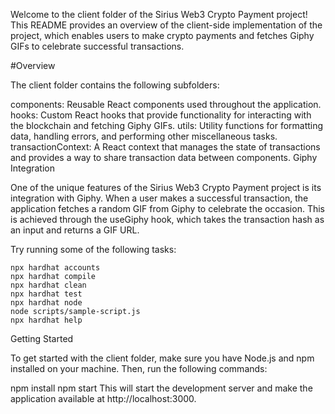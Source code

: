 Welcome to the client folder of the Sirius Web3 Crypto Payment project! This README provides an overview of the client-side implementation of the project, which enables users to make crypto payments and fetches Giphy GIFs to celebrate successful transactions.

#Overview

The client folder contains the following subfolders:

components: Reusable React components used throughout the application.
hooks: Custom React hooks that provide functionality for interacting with the blockchain and fetching Giphy GIFs.
utils: Utility functions for formatting data, handling errors, and performing other miscellaneous tasks.
transactionContext: A React context that manages the state of transactions and provides a way to share transaction data between components.
Giphy Integration

One of the unique features of the Sirius Web3 Crypto Payment project is its integration with Giphy. When a user makes a successful transaction, the application fetches a random GIF from Giphy to celebrate the occasion. This is achieved through the useGiphy hook, which takes the transaction hash as an input and returns a GIF URL.

Try running some of the following tasks:

```shell
npx hardhat accounts
npx hardhat compile
npx hardhat clean
npx hardhat test
npx hardhat node
node scripts/sample-script.js
npx hardhat help
```

Getting Started

To get started with the client folder, make sure you have Node.js and npm installed on your machine. Then, run the following commands:

npm install
npm start
This will start the development server and make the application available at http://localhost:3000.
